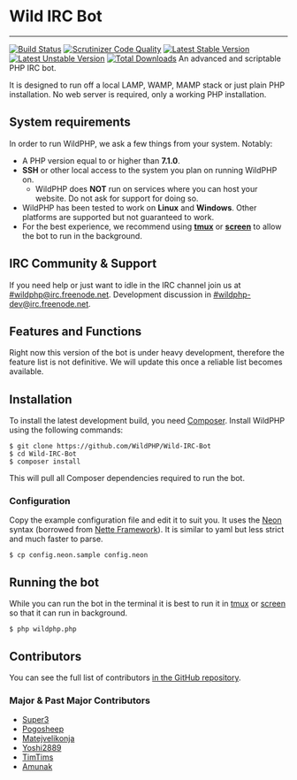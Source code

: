 # Wild IRC Bot
----------
[![Build Status](https://scrutinizer-ci.com/g/WildPHP/Wild-IRC-Bot/badges/build.png?b=3.0)](https://scrutinizer-ci.com/g/WildPHP/Wild-IRC-Bot/build-status/master)
[![Scrutinizer Code Quality](https://scrutinizer-ci.com/g/WildPHP/Wild-IRC-Bot/badges/quality-score.png?b=3.0)](https://scrutinizer-ci.com/g/WildPHP/Wild-IRC-Bot/?branch=master)
[![Latest Stable Version](https://poser.pugx.org/wildphp/Wild-IRC-Bot/v/stable)](https://packagist.org/packages/wildphp/Wild-IRC-Bot)
[![Latest Unstable Version](https://poser.pugx.org/wildphp/Wild-IRC-Bot/v/unstable)](https://packagist.org/packages/wildphp/Wild-IRC-Bot)
[![Total Downloads](https://poser.pugx.org/wildphp/Wild-IRC-Bot/downloads)](https://packagist.org/packages/wildphp/Wild-IRC-Bot)
An advanced and scriptable PHP IRC bot.


It is designed to run off a local LAMP, WAMP, MAMP stack or just plain PHP installation.
No web server is required, only a working PHP installation.

## System requirements
In order to run WildPHP, we ask a few things from your system. Notably:

- A PHP version equal to or higher than **7.1.0**.
- **SSH** or other local access to the system you plan on running WildPHP on.
	- WildPHP does **NOT** run on services where you can host your website. Do not ask for support for doing so.
- WildPHP has been tested to work on **Linux** and **Windows**. Other platforms are supported but not guaranteed to work.
- For the best experience, we recommend using **[tmux](https://en.wikipedia.org/wiki/Tmux)** or **[screen](https://en.wikipedia.org/wiki/GNU_Screen)** to allow the bot to run in the background.

## IRC Community & Support
If you need help or just want to idle in the IRC channel join us at
[#wildphp@irc.freenode.net](http://webchat.freenode.net/?channels=wildphp). Development discussion in [#wildphp-dev@irc.freenode.net](http://webchat.freenode.net/?channels=wildphp-dev).

## Features and Functions
Right now this version of the bot is under heavy development, therefore the feature list is not definitive. We will update this once a reliable list becomes available.

## Installation
To install the latest development build, you need [Composer](https://getcomposer.org/). Install WildPHP using the following commands:

    $ git clone https://github.com/WildPHP/Wild-IRC-Bot
    $ cd Wild-IRC-Bot
    $ composer install

This will pull all Composer dependencies required to run the bot.

### Configuration

Copy the example configuration file and edit it to suit you. It uses the [Neon](http://ne-on.org/) syntax (borrowed from [Nette Framework](http://nette.org/en/)). It is similar to yaml but less strict and much faster to parse.

    $ cp config.neon.sample config.neon

## Running the bot

While you can run the bot in the terminal it is best to run it in [tmux](https://en.wikipedia.org/wiki/Tmux) or [screen](https://en.wikipedia.org/wiki/GNU_Screen) so that it can run in background.

    $ php wildphp.php

## Contributors

You can see the full list of contributors [in the GitHub repository](https://github.com/WildPHP/Wild-IRC-Bot/graphs/contributors).

### Major & Past Major Contributors
* [Super3](http://super3.org)
* [Pogosheep](http://layne-obserdia.de)
* [Matejvelikonja](http://velikonja.si)
* [Yoshi2889](https://github.com/Yoshi2889)
* [TimTims](https://timtims.me)
* [Amunak](https://github.com/Amunak)
